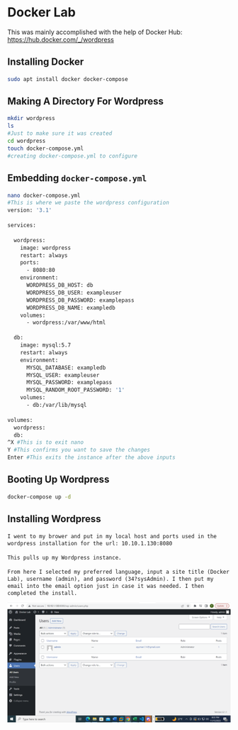 # Docker Lab

This was mainly accomplished with the help of Docker Hub:
<https://hub.docker.com/_/wordpress>

## Installing Docker

```bash
sudo apt install docker docker-compose
```

## Making A Directory For Wordpress

```bash
mkdir wordpress
ls 
#Just to make sure it was created
cd wordpress
touch docker-compose.yml
#creating docker-compose.yml to configure
```

## Embedding `docker-compose.yml`

```bash
nano docker-compose.yml
#This is where we paste the wordpress configuration
version: '3.1'

services:

  wordpress:
    image: wordpress
    restart: always
    ports:
      - 8080:80
    environment:
      WORDPRESS_DB_HOST: db
      WORDPRESS_DB_USER: exampleuser
      WORDPRESS_DB_PASSWORD: examplepass
      WORDPRESS_DB_NAME: exampledb
    volumes:
      - wordpress:/var/www/html

  db:
    image: mysql:5.7
    restart: always
    environment:
      MYSQL_DATABASE: exampledb
      MYSQL_USER: exampleuser
      MYSQL_PASSWORD: examplepass
      MYSQL_RANDOM_ROOT_PASSWORD: '1'
    volumes:
      - db:/var/lib/mysql

volumes:
  wordpress:
  db:
^X #This is to exit nano
Y #This confirms you want to save the changes
Enter #This exits the instance after the above inputs
```

## Booting Up Wordpress

```bash
docker-compose up -d
```

## Installing Wordpress

```
I went to my brower and put in my local host and ports used in the wordpress installation for the url: 10.10.1.130:8080 

This pulls up my Wordpress instance.

From here I selected my preferred language, input a site title (Docker Lab), username (admin), and password (34?sysAdmin). I then put my email into the email option just in case it was needed. I then completed the install.
```

![Wordpress Admin Interface](docker_lab_image.png)
